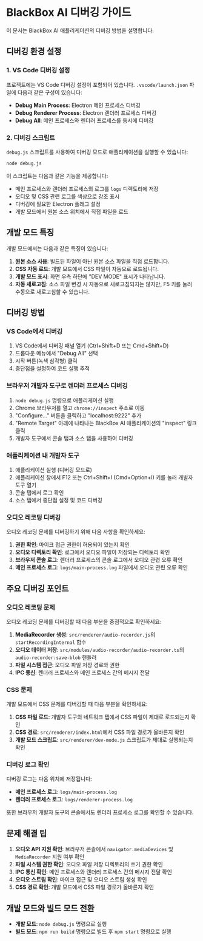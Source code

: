 # BlackBox AI 디버깅 가이드

이 문서는 BlackBox AI 애플리케이션의 디버깅 방법을 설명합니다.

## 디버깅 환경 설정

### 1. VS Code 디버깅 설정

프로젝트에는 VS Code 디버깅 설정이 포함되어 있습니다. `.vscode/launch.json` 파일에 다음과 같은 구성이 있습니다:

- **Debug Main Process**: Electron 메인 프로세스 디버깅
- **Debug Renderer Process**: Electron 렌더러 프로세스 디버깅
- **Debug All**: 메인 프로세스와 렌더러 프로세스를 동시에 디버깅

### 2. 디버깅 스크립트

`debug.js` 스크립트를 사용하여 디버깅 모드로 애플리케이션을 실행할 수 있습니다:

```bash
node debug.js
```

이 스크립트는 다음과 같은 기능을 제공합니다:

- 메인 프로세스와 렌더러 프로세스의 로그를 `logs` 디렉토리에 저장
- 오디오 및 CSS 관련 로그를 색상으로 강조 표시
- 디버깅에 필요한 Electron 플래그 설정
- 개발 모드에서 원본 소스 위치에서 직접 파일을 로드

## 개발 모드 특징

개발 모드에서는 다음과 같은 특징이 있습니다:

1. **원본 소스 사용**: 빌드된 파일이 아닌 원본 소스 파일을 직접 로드합니다.
2. **CSS 자동 로드**: 개발 모드에서 CSS 파일이 자동으로 로드됩니다.
3. **개발 모드 표시**: 화면 우측 하단에 "DEV MODE" 표시가 나타납니다.
4. **자동 새로고침**: 소스 파일 변경 시 자동으로 새로고침되지는 않지만, F5 키를 눌러 수동으로 새로고침할 수 있습니다.

## 디버깅 방법

### VS Code에서 디버깅

1. VS Code에서 디버깅 패널 열기 (Ctrl+Shift+D 또는 Cmd+Shift+D)
2. 드롭다운 메뉴에서 "Debug All" 선택
3. 시작 버튼(녹색 삼각형) 클릭
4. 중단점을 설정하여 코드 실행 추적

### 브라우저 개발자 도구로 렌더러 프로세스 디버깅

1. `node debug.js` 명령으로 애플리케이션 실행
2. Chrome 브라우저를 열고 `chrome://inspect` 주소로 이동
3. "Configure..." 버튼을 클릭하고 "localhost:9222" 추가
4. "Remote Target" 아래에 나타나는 BlackBox AI 애플리케이션의 "inspect" 링크 클릭
5. 개발자 도구에서 콘솔 탭과 소스 탭을 사용하여 디버깅

### 애플리케이션 내 개발자 도구

1. 애플리케이션 실행 (디버깅 모드로)
2. 애플리케이션 창에서 F12 또는 Ctrl+Shift+I (Cmd+Option+I) 키를 눌러 개발자 도구 열기
3. 콘솔 탭에서 로그 확인
4. 소스 탭에서 중단점 설정 및 코드 디버깅

### 오디오 레코딩 디버깅

오디오 레코딩 문제를 디버깅하기 위해 다음 사항을 확인하세요:

1. **권한 확인**: 마이크 접근 권한이 허용되어 있는지 확인
2. **오디오 디렉토리 확인**: 로그에서 오디오 파일이 저장되는 디렉토리 확인
3. **브라우저 콘솔 로그**: 렌더러 프로세스의 콘솔 로그에서 오디오 관련 오류 확인
4. **메인 프로세스 로그**: `logs/main-process.log` 파일에서 오디오 관련 오류 확인

## 주요 디버깅 포인트

### 오디오 레코딩 문제

오디오 레코딩 문제를 디버깅할 때 다음 부분을 중점적으로 확인하세요:

1. **MediaRecorder 생성**: `src/renderer/audio-recorder.js`의 `startRecordingInternal` 함수
2. **오디오 데이터 저장**: `src/modules/audio-recorder/audio-recorder.ts`의 `audio-recorder:save-blob` 핸들러
3. **파일 시스템 접근**: 오디오 파일 저장 경로와 권한
4. **IPC 통신**: 렌더러 프로세스와 메인 프로세스 간의 메시지 전달

### CSS 문제

개발 모드에서 CSS 문제를 디버깅할 때 다음 부분을 확인하세요:

1. **CSS 파일 로드**: 개발자 도구의 네트워크 탭에서 CSS 파일이 제대로 로드되는지 확인
2. **CSS 경로**: `src/renderer/index.html`에서 CSS 파일 경로가 올바른지 확인
3. **개발 모드 스크립트**: `src/renderer/dev-mode.js` 스크립트가 제대로 실행되는지 확인

### 디버깅 로그 확인

디버깅 로그는 다음 위치에 저장됩니다:

- **메인 프로세스 로그**: `logs/main-process.log`
- **렌더러 프로세스 로그**: `logs/renderer-process.log`

또한 브라우저 개발자 도구의 콘솔에서도 렌더러 프로세스 로그를 확인할 수 있습니다.

## 문제 해결 팁

1. **오디오 API 지원 확인**: 브라우저 콘솔에서 `navigator.mediaDevices` 및 `MediaRecorder` 지원 여부 확인
2. **파일 시스템 권한 확인**: 오디오 파일 저장 디렉토리의 쓰기 권한 확인
3. **IPC 통신 확인**: 메인 프로세스와 렌더러 프로세스 간의 메시지 전달 확인
4. **오디오 스트림 확인**: 마이크 접근 및 오디오 스트림 생성 확인
5. **CSS 경로 확인**: 개발 모드에서 CSS 파일 경로가 올바른지 확인

## 개발 모드와 빌드 모드 전환

- **개발 모드**: `node debug.js` 명령으로 실행
- **빌드 모드**: `npm run build` 명령으로 빌드 후 `npm start` 명령으로 실행
